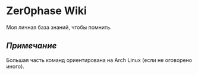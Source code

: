 # Zer0phase Wiki

Моя личная база знаний, чтобы помнить. 

## _Примечание_
Большая часть команд ориентирована на Arch Linux (если не оговорено иного).
